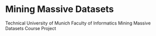 # Mining Massive Datasets

Technical University of Munich
Faculty of Informatics
Mining Massive Datasets
Course Project
